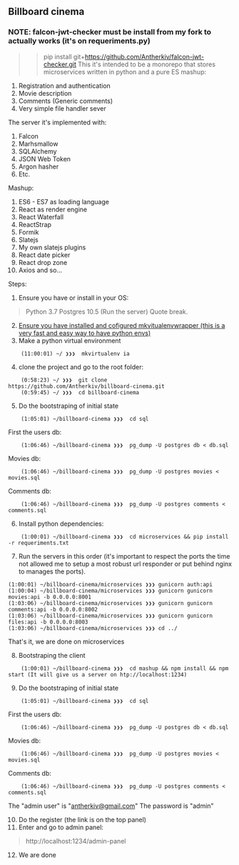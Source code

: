 Billboard cinema
---
### NOTE: falcon-jwt-checker must be install from my fork to actually works (it's on requeriments.py)
>> pip install git+https://github.com/Antherkiv/falcon-jwt-checker.git
This it's intended to be a monorepo that stores microservices written in python and a pure ES mashup:

1. Registration and authentication
2. Movie description
3. Comments (Generic comments)
4. Very simple file handler sever

The server it's implemented with:

1. Falcon
2. Marhsmallow
3. SQLAlchemy
4. JSON Web Token
5. Argon hasher
6. Etc.

Mashup:

1. ES6 - ES7 as loading language
2. React as render engine
3. React Waterfall
4. ReactStrap
5. Formik
7. Slatejs
8. My own slatejs plugins
9. React date picker
10. React drop zone
11. Axios and so...


Steps:
1. Ensure you have or install in your OS:
> Python 3.7
> Postgres 10.5 (Run the server)
Quote break.

2. [Ensure you have installed and cofigured mkvitualenvwrapper (this is a very fast and easy way to have python envs)](https://virtualenvwrapper.readthedocs.io/en/latest/)
3. Make a python virtual environment
```console
	(11:00:01) ~/ ❯❯❯  mkvirtualenv ia
```
4. clone the project and go to the root folder:
```console
	(0:58:23) ~/ ❯❯❯  git clone https://github.com/Antherkiv/billboard-cinema.git
	(0:59:45) ~/ ❯❯❯  cd billboard-cinema
```
5. Do the bootstraping of initial state
```console
	(1:05:01) ~/billboard-cinema ❯❯❯  cd sql
```
First the users db:
```console
	(1:06:46) ~/billboard-cinema ❯❯❯  pg_dump -U postgres db < db.sql

```
Movies db:
```console
	(1:06:46) ~/billboard-cinema ❯❯❯  pg_dump -U postgres movies < movies.sql

```

Comments db:
```console
	(1:06:46) ~/billboard-cinema ❯❯❯  pg_dump -U postgres comments < comments.sql

```
6. Install python dependencies:
```console
	(1:00:01) ~/billboard-cinema ❯❯❯  cd microservices && pip install -r requeriments.txt
```
7. Run the servers in this order (it's important to respect the ports the time not allowed me to setup a most robust url responder or put behind nginx to manages the ports).
```console
(1:00:01) ~/billboard-cinema/microservices ❯❯❯ gunicorn auth:api
(1:00:04) ~/billboard-cinema/microservices ❯❯❯ gunicorn gunicorn movies:api -b 0.0.0.0:8001
(1:03:06) ~/billboard-cinema/microservices ❯❯❯ gunicorn gunicorn comments:api -b 0.0.0.0:8002
(1:03:06) ~/billboard-cinema/microservices ❯❯❯ gunicorn gunicorn files:api -b 0.0.0.0:8003
(1:03:06) ~/billboard-cinema/microservices ❯❯❯ cd ../
```
That's it, we are done on microservices

8. Bootstraping the client
```console
	(1:00:01) ~/billboard-cinema ❯❯❯  cd mashup && npm install && npm start (It will give us a server on htp://localhost:1234)
```
9. Do the bootstraping of initial state
```console
	(1:05:01) ~/billboard-cinema ❯❯❯  cd sql
```
First the users db:
```console
	(1:06:46) ~/billboard-cinema ❯❯❯  pg_dump -U postgres db < db.sql

```
Movies db:
```console
	(1:06:46) ~/billboard-cinema ❯❯❯  pg_dump -U postgres movies < movies.sql

```

Comments db:
```console
	(1:06:46) ~/billboard-cinema ❯❯❯  pg_dump -U postgres comments < comments.sql

```
The "admin user" is "antherkiv@gmail.com"
The password is "admin"

10. Do the register (the link is on the top panel)
11. Enter and go to admin panel:
> http://localhost:1234/admin-panel
12. We are done






